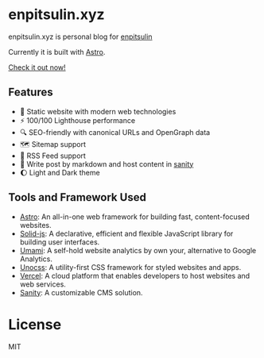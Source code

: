 # enpitsulin.xyz

enpitsulin.xyz is personal blog for [enpitsulin](https://github.com/enpitsuLin)

Currently it is built with [Astro](https://astro.build/).

[Check it out now!](https://enpitsulin.xyz/)

## Features

- 🤖 Static website with modern web technologies
- ⚡️ 100/100 Lighthouse performance
- 🔍 SEO-friendly with canonical URLs and OpenGraph data
- 🗺 Sitemap support
- 📢 RSS Feed support
- 📃 Write post by markdown and host content in [sanity](https://www.sanity.io/)
- 🌔 Light and Dark theme

## Tools and Framework Used

- [Astro](https://astro.build/): An all-in-one web framework for building fast, content-focused websites.
- [Solid-js](https://www.solidjs.com/): A declarative, efficient and flexible JavaScript library for building user interfaces.
- [Umami](https://umami.is/): A self-hold website analytics by own your, alternative to Google Analytics.
- [Unocss](https://github.com/unocss/unocss): A utility-first CSS framework for styled websites and apps.
- [Vercel](https://vercel.com/): A cloud platform that enables developers to host websites and web services.
- [Sanity](https://www.sanity.io/): A customizable CMS solution.

# License

MIT
